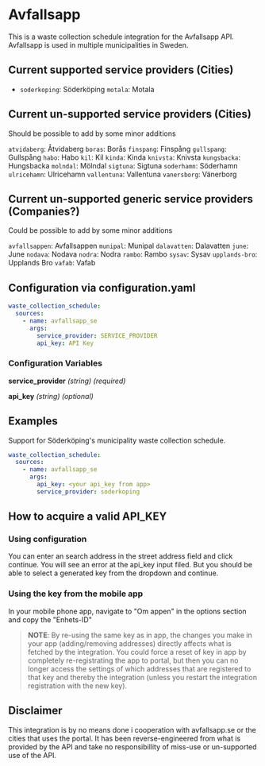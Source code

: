# Avfallsapp

This is a waste collection schedule integration for the Avfallsapp API. Avfallsapp is used in multiple municipalities in Sweden.

## Current supported service providers (Cities)
<!--Begin of service section-->
- `soderkoping`: Söderköping
  `motala`: Motala
<!--End of service section-->

## Current un-supported service providers (Cities)

Should be possible to add by some minor additions
<!--Begin of service section-->
`atvidaberg`: Åtvidaberg
`boras`: Borås
`finspang`: Finspång
`gullspang`: Gullspång
`habo`: Habo
`kil`: Kil
`kinda`: Kinda
`knivsta`: Knivsta
`kungsbacka`: Hungsbacka
`molndal`: Mölndal
`sigtuna`: Sigtuna
`soderhamn`: Söderhamn
`ulricehamn`: Ulricehamn
`vallentuna`: Vallentuna
`vanersborg`: Vänerborg
<!--End of service section-->

## Current un-supported generic service providers (Companies?)

Could be possible to add by some minor additions
<!--Begin of service section-->
`avfallsappen`: Avfallsappen
`munipal`: Munipal
`dalavatten`: Dalavatten
`june`: June
`nodava`: Nodava
`nodra`: Nodra
`rambo`: Rambo
`sysav`: Sysav
`upplands-bro`: Upplands Bro
`vafab`: Vafab
<!--End of service section-->

## Configuration via configuration.yaml

```yaml
waste_collection_schedule:
  sources:
    - name: avfallsapp_se
      args:
        service_provider: SERVICE_PROVIDER
        api_key: API Key
```

### Configuration Variables

**service_provider**
*(string) (required)*

<!-- ***streeet_address***
*(string) (optional)* -->

**api_key**
*(string) (optional)*

## Examples

Support for Söderköping's municipality waste collection schedule.

```yaml
waste_collection_schedule:
  sources:
    - name: avfallsapp_se
      args:
        api_key: <your api_key from app>
        service_provider: soderkoping
```

## How to acquire a valid API_KEY

### Using configuration

You can enter an search address in the street address field and click continue. You will see an error at the api_key input filed. But you should be able to select a generated key from the dropdown and continue.

### Using the key from the mobile app

In your mobile phone app, navigate to "Om appen" in the options section and copy the "Enhets-ID"

> **NOTE**: By re-using the same key as in app, the changes you make in your app (adding/removing addresses) directly affects what is fetched by the integration. You could force a reset of key in app by completely re-registrating the app to portal, but then you can no longer access the settings of which addresses that are registered to that key and thereby the integration (unless you restart the integration registration with the new key).

## Disclaimer

This integration is by no means done i cooperation with avfallsapp.se or the cities that uses the portal. It has been reverse-engineered from what is provided by the API and take no responsibillity of miss-use or un-supported use of the API.
